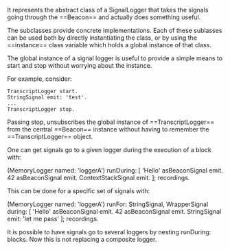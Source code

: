 It represents the abstract class of a SignalLogger that takes the signals going through the ==Beacon== and actually does something useful.

The subclasses provide concrete implementations. Each of these sublasses can be used both by directly instantiating the class, or by using the ==instance== class variable which holds a global instance of that class.

The global instance of a signal logger is useful to provide a simple means to start and stop without worrying about the instance.

For example, consider:

	TranscriptLogger start.
	StringSignal emit: 'test'.
	...
	TranscriptLogger stop.
	
Passing stop, unsubscribes the global instance of ==TranscriptLogger== from the central ==Beacon== instance without having to remember the ==TranscriptLogger== object.

One can get signals go to a given logger during the execution of a block with:

  (MemoryLogger named: 'loggerA')
		runDuring: [ 
			'Hello' asBeaconSignal emit.
			42 asBeaconSignal emit.
			ContextStackSignal emit.
			];
		recordings.
		
This can be done for a specific set of signals with:

  (MemoryLogger named: 'loggerA')
		runFor: StringSignal, WrapperSignal during: [ 
			'Hello' asBeaconSignal emit.
			42 asBeaconSignal emit.
			StringSignal emit: 'let me pass'
			];
		recordings.
		
It is possible to have signals go to several loggers by nesting runDuring: blocks.
Now this is not replacing a composite logger.